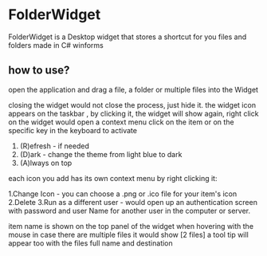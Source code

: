 # FolderWidget
 FolderWidget is a Desktop widget that stores a shortcut for you files and folders made in C# winforms

## how to use?

open the application and drag a file, a folder or multiple files into the Widget

closing the widget would not close the process, just hide it.
the widget icon appears on the taskbar , by clicking it, the widget will show again, right click on the widget would open a context menu
click on the item or on the specific key in the keyboard to activate

1. (R)efresh - if needed 
2. (D)ark - change the theme from light blue to dark
3. (A)lways on top 


each icon you add has its own context menu by right clicking it:

1.Change Icon - you can choose a .png or .ico file for your item's icon
2.Delete
3.Run as a different user - would open up an authentication screen with password and user Name for another user in the computer or server.


item name is shown on the top panel of the widget when hovering with the mouse
in case there are multiple files it would show [2 files]
a tool tip will appear too with the files full name and destination



